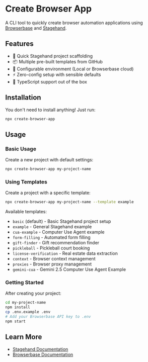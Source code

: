# Create Browser App

A CLI tool to quickly create browser automation applications using [Browserbase](https://browserbase.com) and [Stagehand](https://stagehand.dev).

## Features

- 🚀 Quick Stagehand project scaffolding
- 📦 Multiple pre-built templates from GitHub
- 🎯 Configurable environment (Local or Browserbase cloud)
- ⚡ Zero-config setup with sensible defaults
- 🔧 TypeScript support out of the box

## Installation

You don't need to install anything! Just run:

```bash
npx create-browser-app
```

## Usage

### Basic Usage

Create a new project with default settings:

```bash
npx create-browser-app my-project-name
```

### Using Templates

Create a project with a specific template:

```bash
npx create-browser-app my-project-name --template example
```

Available templates:
- `basic` (default) - Basic Stagehand project setup
- `example` - General Stagehand example
- `cua-example` - Computer Use Agent example
- `form-filling` - Automated form filling
- `gift-finder` - Gift recommendation finder
- `pickleball` - Pickleball court booking
- `license-verification` - Real estate data extraction
- `context` - Browser context management
- `proxies` - Browser proxy management
- `gemini-cua` - Gemini 2.5 Computer Use Agent Example
### Getting Started

After creating your project:

```bash
cd my-project-name
npm install
cp .env.example .env
# Add your Browserbase API key to .env
npm start
```

## Learn More

- [Stagehand Documentation](https://docs.stagehand.dev)
- [Browserbase Documentation](https://docs.browserbase.com)

